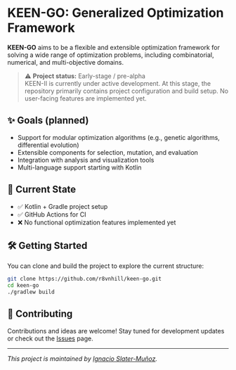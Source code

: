 # KEEN-GO: Generalized Optimization Framework

**KEEN-GO** aims to be a flexible and extensible optimization framework for solving a wide range of optimization problems, including combinatorial, numerical, and multi-objective domains.

> ⚠️ **Project status:** Early-stage / pre-alpha  
> KEEN-II is currently under active development. At this stage, the repository primarily contains project configuration and build setup. No user-facing features are implemented yet.

## ✨ Goals (planned)
- Support for modular optimization algorithms (e.g., genetic algorithms, differential evolution)
- Extensible components for selection, mutation, and evaluation
- Integration with analysis and visualization tools
- Multi-language support starting with Kotlin

## 🚧 Current State
- ✅ Kotlin + Gradle project setup
- ✅ GitHub Actions for CI
- ❌ No functional optimization features implemented yet

## 🛠️ Getting Started

You can clone and build the project to explore the current structure:

```bash
git clone https://github.com/r8vnhill/keen-go.git
cd keen-go
./gradlew build
```

## 🤝 Contributing

Contributions and ideas are welcome! Stay tuned for development updates or check out the [Issues](https://github.com/r8vnhill/keen-go/issues) page.

---

*This project is maintained by [Ignacio Slater-Muñoz](https://www.github.com/r8vnhill).*
